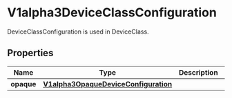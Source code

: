 

# V1alpha3DeviceClassConfiguration

DeviceClassConfiguration is used in DeviceClass.

## Properties

| Name | Type | Description | Notes |
|------------ | ------------- | ------------- | -------------|
|**opaque** | [**V1alpha3OpaqueDeviceConfiguration**](V1alpha3OpaqueDeviceConfiguration.md) |  |  [optional] |



